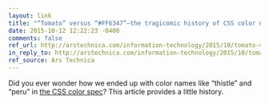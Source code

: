 ```yaml
---
layout: link
title: "“Tomato” versus “#FF6347”—the tragicomic history of CSS color names"
date: 2015-10-12 12:22:23 -0400
comments: false
ref_url: http://arstechnica.com/information-technology/2015/10/tomato-versus-ff6347-the-tragicomic-history-of-css-color-names/
in_reply_to: http://arstechnica.com/information-technology/2015/10/tomato-versus-ff6347-the-tragicomic-history-of-css-color-names/
ref_source: Ars Technica
---
```


Did you ever wonder how we ended up with color names like “thistle” and “peru” in [the CSS color spec](https://drafts.csswg.org/css-color/)? This article provides a little history.